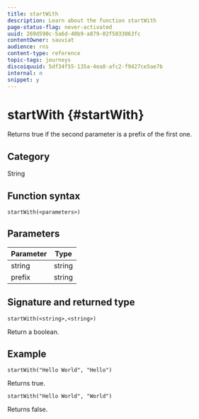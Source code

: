 ```yaml
---
title: startWith
description: Learn about the function startWith
page-status-flag: never-activated
uuid: 269d590c-5a6d-40b9-a879-02f5033863fc
contentOwner: sauviat
audience: rns
content-type: reference
topic-tags: journeys
discoiquuid: 5df34f55-135a-4ea8-afc2-f9427ce5ae7b
internal: n
snippet: y
---
```


# startWith {#startWith}

Returns true if the second parameter is a prefix of the first one.

## Category

String

## Function syntax

`startWith(<parameters>)`

## Parameters

| Parameter   | Type  |
|-------------|--------|
| string      | string |
| prefix      | string |

## Signature and returned type

`startWith(<string>,<string>)`

Return a boolean.

## Example

`startWith("Hello World", "Hello")`

Returns true.

`startWith("Hello World", "World")`

Returns false.
